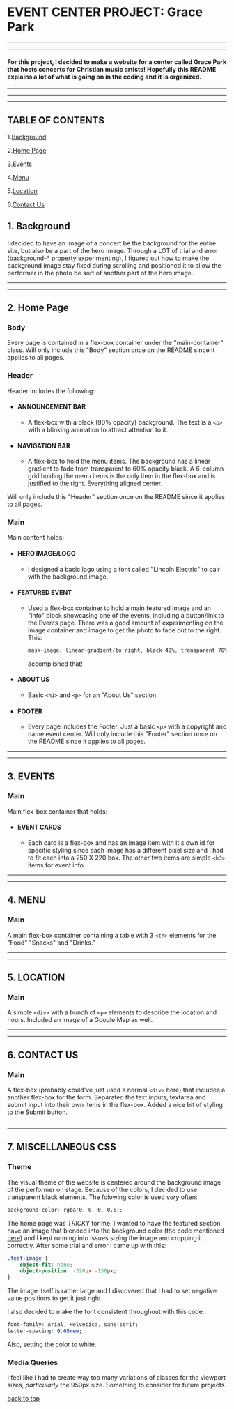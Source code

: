 # EVENT CENTER PROJECT: Grace Park
---
---

#### For this project, I decided to make a website for a center called Grace Park that hosts concerts for Christian music artists! Hopefully this README explains a lot of what is going on in the coding and it is organized.

---
---
---


## TABLE OF CONTENTS

1.[Background](#1-background)

2.[Home Page](#2-home-page)

3.[Events](#3-events)

4.[Menu](#4-menu)

5.[Location](#5-location)

6.[Contact Us](#6-contact-us)

## 1. Background

I decided to have an image of a concert be the background for the entire site, but also be a part of the hero image. Through a LOT of trial and error (background-* property experimenting), I figured out how to make the background image stay fixed during scrolling and positioned it to allow the performer in the photo be sort of another part of the hero image.

---
---

## 2. Home Page

### Body

Every page is contained in a flex-box container under the "main-container" class. Will only include this "Body" section once on the README since it applies to all pages.

### Header

Header includes the following:

- #### ANNOUNCEMENT BAR

  - A flex-box with a black (90% opacity) background. The text is a `<p>` with a blinking animation to attract attention to it.

- #### NAVIGATION BAR

  - A flex-box to hold the menu items. The background has a linear gradient to fade from transparent to 60% opacity black. A 6-column grid holding the menu items is the only item in the flex-box and is justified to the right. Everything aligned center.

Will only include this "Header" section once on the README since it applies to all pages.

### Main

Main content holds:

- #### HERO IMAGE/LOGO

  - I designed a basic logo using a font called "Lincoln Electric" to pair with the background image.

- #### FEATURED EVENT

  - Used a flex-box container to hold a main featured image and an "info" block showcasing one of the events, including a button/link to the Events page. There was a good amount of experimenting on the image container and image to get the photo to fade out to the right. This:
    ```css
    mask-image: linear-gradient(to right, black 40%, transparent 70%);
     ```
    accomplished that!

- #### ABOUT US

  - Basic `<h1>` and `<p>` for an "About Us" section.

- #### FOOTER

  - Every page includes the Footer. Just a basic `<p>` with a copyright and name event center. Will only include this "Footer" section once on the README since it applies to all pages.

---
---

## 3. EVENTS

### Main

Main flex-box container that holds:

- #### EVENT CARDS
  - Each card is a flex-box and has an image item with it's own id for specific styling since each image has a different pixel size and I had to fit each into a 250 X 220 box. The other two items are simple `<h3>` items for event info.

---
---

## 4. MENU

### Main

A main flex-box container containing a table with 3 `<th>` elements for the "Food" "Snacks" and "Drinks."

---
---

## 5. LOCATION

### Main

A simple `<div>` with a bunch of `<p>` elements to describe the location and hours. Included an image of a Google Map as well.

---
---

## 6. CONTACT US

### Main

A flex-box (probably could've just used a normal `<div>` here) that includes a another flex-box for the form. Separated the text inputs, textarea and submit input into their own items in the flex-box. Added a nice bit of styling to the Submit button.

---
---

## 7. MISCELLANEOUS CSS

### Theme

The visual theme of the website is centered around the background image of the performer on stage. Because of the colors, I decided to use transparent black elements. The folowing color is used *very* often:
```css
background-color: rgba(0, 0, 0, 0.6);
```
The home page was *TRICKY* for me. I wanted to have the featured section have an image that blended into the background color (the code mentioned [here](#featured-event)) and I kept running into issues sizing the image and cropping it correctly. After some trial and error I came up with this:
```css
.feat-image {
    object-fit: none;
    object-position: -320px -130px;
}
```
The image itself is rather large and I discovered that I had to set negative value positions to get it just right.

I also decided to make the font consistent throughout with this code:
```css
font-family: Arial, Helvetica, sans-serif;
letter-spacing: 0.05rem;
```
Also, setting the color to white.

### Media Queries

I feel like I had to create way too many variations of classes for the viewport sizes, *particularly* the 950px size. Something to consider for future projects.

[back to top](#event-center-project-grace-park)